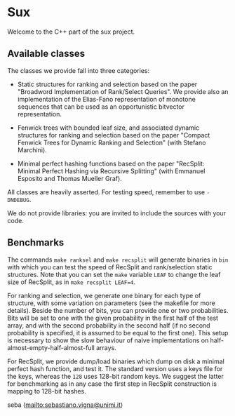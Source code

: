 Sux
===

Welcome to the C++ part of the sux project.

Available classes
-----------------

The classes we provide fall into three categories:

* Static structures for ranking and selection based on the paper "Broadword
Implementation of Rank/Select Queries". We provide also an implementation of
the Elias-Fano representation of monotone sequences that can be used as an
opportunistic bitvector representation.

* Fenwick trees with bounded leaf size, and associated dynamic structures for
ranking and selection based on the paper "Compact Fenwick Trees for Dynamic
Ranking and Selection" (with Stefano Marchini).

* Minimal perfect hashing functions based on the paper "RecSplit: Minimal
Perfect Hashing via Recursive Splitting" (with Emmanuel Esposito and Thomas
Mueller Graf).

All classes are heavily asserted. For testing speed, remember to use `-DNDEBUG`.

We do not provide libraries: you are invited to include the sources with your
code.

Benchmarks
----------

The commands `make ranksel` and `make recsplit` will generate binaries in `bin`
with which you can test the speed of RecSplit and rank/selection static
structures. Note that you can set the `make` variable `LEAF` to change the leaf
size of RecSplit, as in `make recsplit LEAF=4`.

For ranking and selection, we generate one binary for each type of structure,
with some variation on parameters (see the makefile for more details). Beside
the number of bits, you can provide one or two probabilities. Bits will be set
to one with the given probability in the first half of the test array, and with
the second probability in the second half (if no second probability is
specified, it is assumed to be equal to the first one). This setup is necessary
to show the slow behaviour of naive implementations on
half-almost-empty-half-almost-full arrays.

For RecSplit, we provide dump/load binaries which dump on disk a minimal
perfect hash function, and test it. The standard version uses a keys file for
the keys, whereas the `128` uses 128-bit random keys. We suggest the latter for
benchmarking as in any case the first step in RecSplit construction is mapping
to 128-bit hashes.

seba (<mailto:sebastiano.vigna@unimi.it>)
